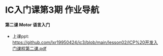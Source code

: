 # IC入门课第3期 作业导航

#### 第二课 Motor 语言入门

- 上课ppt: https://github.com/lxr19950424/ic3/blob/main/lesson02/ICP%20开发入门课程第二课.pdf

